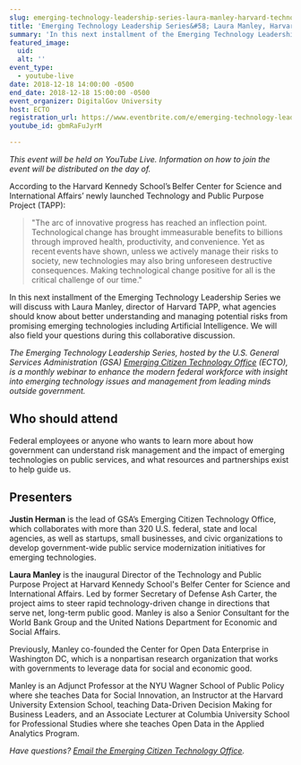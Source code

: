 ```yaml
---
slug: emerging-technology-leadership-series-laura-manley-harvard-technology-public-purpose-project
title: 'Emerging Technology Leadership Series&#58; Laura Manley, Harvard Technology and Public Purpose Project'
summary: 'In this next installment of the Emerging Technology Leadership Series we will discuss with Laura Manley, director of Harvard TAPP,  what agencies should know about better understanding and managing potential risks from promising emerging technologies including Artificial Intelligence&#46;'
featured_image: 
  uid: 
  alt: ''
event_type: 
  - youtube-live
date: 2018-12-18 14:00:00 -0500
end_date: 2018-12-18 15:00:00 -0500
event_organizer: DigitalGov University
host: ECTO
registration_url: https://www.eventbrite.com/e/emerging-technology-leadership-series-laura-manley-harvard-technology-and-public-purpose-project-registration-53698327142
youtube_id: gbmRaFuJyrM

---
```


_This event will be held on YouTube Live. Information on how to join the event will be distributed on the day of._ 

According to the Harvard Kennedy School’s Belfer Center for Science and International Affairs’ newly launched Technology and Public Purpose Project (TAPP):

> "The arc of innovative progress has reached an inflection point. Technological change has brought immeasurable benefits to billions through improved health, productivity, and convenience. Yet as recent events have shown, unless we actively manage their risks to society, new technologies may also bring unforeseen destructive consequences. Making technological change positive for all is the critical challenge of our time." 

In this next installment of the Emerging Technology Leadership Series we will discuss with Laura Manley, director of Harvard TAPP,  what agencies should know about better understanding and managing potential risks from promising emerging technologies including Artificial Intelligence. We will also field your questions during this collaborative discussion. 

_The Emerging Technology Leadership Series, hosted by the U.S. General Services Administration (GSA) [Emerging Citizen Technology Office](https://emerging.digital.gov/) (ECTO), is a monthly webinar to enhance the modern federal workforce with insight into emerging technology issues and management from leading minds outside government._ 

## Who should attend 

Federal employees or anyone who wants to learn more about how government can understand risk management and the impact of emerging technologies on public services, and what resources and partnerships exist to help guide us. 

## Presenters

**Justin Herman** is the lead of GSA’s Emerging Citizen Technology Office, which collaborates with more than 320 U.S. federal, state and local agencies, as well as startups, small businesses, and civic organizations to develop government-wide public service modernization initiatives for emerging technologies. 

**Laura Manley** is the inaugural Director of the Technology and Public Purpose Project at Harvard Kennedy School's Belfer Center for Science and International Affairs. Led by former Secretary of Defense Ash Carter, the project aims to steer rapid technology-driven change in directions that serve net, long-term public good. Manley is also a Senior Consultant for the World Bank Group and the United Nations Department for Economic and Social Affairs. 

Previously, Manley co-founded the Center for Open Data Enterprise in Washington DC, which is a nonpartisan research organization that works with governments to leverage data for social and economic good. 

Manley is an Adjunct Professor at the NYU Wagner School of Public Policy where she teaches Data for Social Innovation, an Instructor at the Harvard University Extension School, teaching Data-Driven Decision Making for Business Leaders, and an Associate Lecturer at Columbia University School for Professional Studies where she teaches Open Data in the Applied Analytics Program. 

_Have questions? [Email the Emerging Citizen Technology Office](mailto:emergingtech@gsa.gov)._ 
